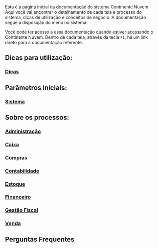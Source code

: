 ### 

Esta é a pagina inicial da documentação do sistema Continente Nuvem. Aqui você vai encontrar o detalhamento de cada tela e processo do sistema,  dicas de utilização e conceitos de negócio. A documentação segue a disposição do menu no sistema.

Você pode ter acesso a essa documentação quando estiver acessando o Continente Nuvem. Dentro de cada tela, através da tecla `F1`, há um link direto para a documentação referente.



## Dicas para utilização:

### [Dicas](dicas.md#dicas)

## Parâmetros iniciais:

### [Sistema](sistema.md)



## Sobre os processos:

### [Administração](administracao.md)

### [Caixa](compras.md)

### [Compras](compras.md)

### [Contabilidade](contabilidade.md)

### [Estoque](estoque.md)

### [Financeiro](financeiro.md)

### [Gestão Fiscal](gestao_fiscal.md)

### [Venda](venda.md)



## Perguntas Frequentes

